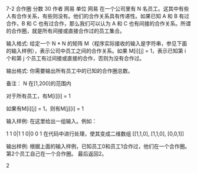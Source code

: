 7-2 合作圈
分数 30
作者 网易
单位 网易
在一个公司里有 N 名员工。这其中有些人有合作关系，有些则没有。他们的合作关系具有传递性。如果已知 A 和 B 有过合作，B 和 C 也有过合作，那么我们可以认为 A 和 C 也有间接的合作关系。所谓的合作圈，就是所有间接或直接合作过的员工集合。

输入格式:
给定一个 N * N 的矩阵 M（程序实际接收的输入是字符串，参见下面的输入样例），表示公司中员工之间的合作关系。如果 M[i][j] = 1，表示已知第 i 个和第 j 个员工有过间接或直接的合作，否则为没有合作过。

输出格式:
你需要输出所有员工中的已知的合作圈总数。

备注：
N 在[1,200]的范围内

对于所有员工，有M[i][i] = 1

如果有M[i][j] = 1，则有M[j][i] = 1

输入样例:
在这里给出一组输入。例如：

1 1 0|1 1 0|0 0 1
在代码中进行处理，使其变成二维数组 [[1,1,0], [1,1,0], [0,0,1]]

输出样例:
根据上面的输入样例，已知员工0和员工1合作过，他们在一个合作圈。 第2个员工自己在一个合作圈。 最后返回2。

2